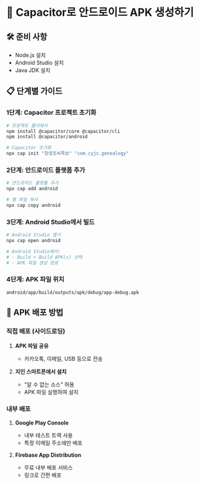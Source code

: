 # 📱 Capacitor로 안드로이드 APK 생성하기

## 🛠️ 준비 사항
- Node.js 설치
- Android Studio 설치  
- Java JDK 설치

## 📋 단계별 가이드

### 1단계: Capacitor 프로젝트 초기화
```bash
# 프로젝트 폴더에서
npm install @capacitor/core @capacitor/cli
npm install @capacitor/android

# Capacitor 초기화
npx cap init "창녕조씨족보" "com.cyjc.genealogy"
```

### 2단계: 안드로이드 플랫폼 추가
```bash
# 안드로이드 플랫폼 추가
npx cap add android

# 웹 파일 복사
npx cap copy android
```

### 3단계: Android Studio에서 빌드
```bash
# Android Studio 열기
npx cap open android

# Android Studio에서:
# - Build > Build APK(s) 선택
# - APK 파일 생성 완료
```

### 4단계: APK 파일 위치
```
android/app/build/outputs/apk/debug/app-debug.apk
```

## 📱 APK 배포 방법

### 직접 배포 (사이드로딩)
1. **APK 파일 공유**
   - 카카오톡, 이메일, USB 등으로 전송
   
2. **지인 스마트폰에서 설치**
   - "알 수 없는 소스" 허용
   - APK 파일 실행하여 설치

### 내부 배포
1. **Google Play Console**
   - 내부 테스트 트랙 사용
   - 특정 이메일 주소에만 배포

2. **Firebase App Distribution**
   - 무료 내부 배포 서비스
   - 링크로 간편 배포